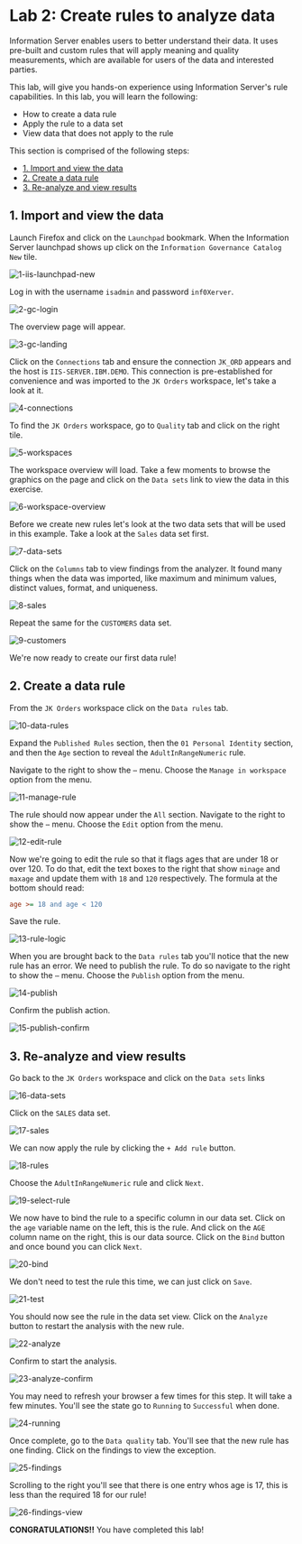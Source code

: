 # Lab 2: Create rules to analyze data

Information Server enables users to better understand their data. It uses pre-built and custom rules that will apply meaning and quality measurements, which are available for users of the data and interested parties.

This lab, will give you hands-on experience using Information Server's rule capabilities. In this lab, you will learn the following:

* How to create a data rule
* Apply the rule to a data set
* View data that does not apply to the rule

This section is comprised of the following steps:

* [1. Import and view the data](#1-import-and-view-the-data)
* [2. Create a data rule](#2-create-a-data-rule)
* [3. Re-analyze and view results](#3-re-analyze-and-view-results)

## 1. Import and view the data

Launch Firefox and click on the `Launchpad` bookmark. When the Information Server launchpad shows up click on the `Information Governance Catalog New` tile.

![1-iis-launchpad-new](images/1-iis-launchpad-new.png)

Log in with the username `isadmin` and password `inf0Xerver`.

![2-gc-login](images/2-gc-login.png)

The overview page will appear.

![3-gc-landing](images/3-gc-landing.png)

Click on the `Connections` tab and ensure the connection `JK_ORD` appears and the host is `IIS-SERVER.IBM.DEMO`. This connection is pre-established for convenience and was imported to the `JK Orders` workspace, let's take a look at it.

![4-connections](images/4-connections.png)

To find the `JK Orders` workspace, go to `Quality` tab and click on the right tile.

![5-workspaces](images/5-workspaces.png)

The workspace overview will load. Take a few moments to browse the graphics on the page and click on the `Data sets` link to view the data in this exercise.

![6-workspace-overview](images/6-workspace-overview.png)

Before we create new rules let's look at the two data sets that will be used in this example. Take a look at the `Sales` data set first.

![7-data-sets](images/7-data-sets.png)

Click on the `Columns` tab to view findings from the analyzer. It found many things when the data was imported, like maximum and minimum values, distinct values, format, and uniqueness.

![8-sales](images/8-sales.png)

Repeat the same for the `CUSTOMERS` data set.

![9-customers](images/9-customers.png)

We're now ready to create our first data rule!

## 2. Create a data rule

From the `JK Orders` workspace click on the `Data rules` tab.

![10-data-rules](images/10-data-rules.png)

Expand the `Published Rules` section, then the `01 Personal Identity` section, and then the `Age` section to reveal the `AdultInRangeNumeric` rule.

Navigate to the right to show the `⋯` menu. Choose the `Manage in workspace` option from the menu.

![11-manage-rule](images/11-manage-rule.png)

The rule should now appear under the `All` section. Navigate to the right to show the `⋯` menu. Choose the `Edit` option from the menu.

![12-edit-rule](images/12-edit-rule.png)

Now we're going to edit the rule so that it flags ages that are under 18 or over 120. To do that, edit the text boxes to the right that show `minage` and `maxage` and update them with `18` and `120` respectively. The formula at the bottom should read:

```ini
age >= 18 and age < 120
```

Save the rule.

![13-rule-logic](images/13-rule-logic.png)

When you are brought back to the `Data rules` tab you'll notice that the new rule has an error. We need to publish the rule. To do so navigate to the right to show the `⋯` menu. Choose the `Publish` option from the menu.

![14-publish](images/14-publish.png)

Confirm the publish action.

![15-publish-confirm](images/15-publish-confirm.png)

## 3. Re-analyze and view results

Go back to the `JK Orders` workspace and click on the `Data sets` links

![16-data-sets](images/16-data-sets.png)

Click on the `SALES` data set.

![17-sales](images/17-sales.png)

We can now apply the rule by clicking the `+ Add rule` button.

![18-rules](images/18-rules.png)

Choose the `AdultInRangeNumeric` rule and click `Next`.

![19-select-rule](images/19-select-rule.png)

We now have to bind the rule to a specific column in our data set. Click on the `age` variable name on the left, this is the rule. And click on the `AGE` column name on the right, this is our data source. Click on the `Bind` button and once bound you can click `Next`.

![20-bind](images/20-bind.png)

We don't need to test the rule this time, we can just click on `Save`.

![21-test](images/21-test.png)

You should now see the rule in the data set view. Click on the `Analyze` button to restart the analysis with the new rule.

![22-analyze](images/22-analyze.png)

Confirm to start the analysis.

![23-analyze-confirm](images/23-analyze-confirm.png)

You may need to refresh your browser a few times for this step. It will take a few minutes. You'll see the state go to `Running` to `Successful` when done.

![24-running](images/24-running.png)

Once complete, go to the `Data quality` tab. You'll see that the new rule has one finding. Click on the findings to view the exception.

![25-findings](images/25-findings.png)

Scrolling to the right you'll see that there is one entry whos age is 17, this is less than the required 18 for our rule!

![26-findings-view](images/26-findings-view.png)

**CONGRATULATIONS!!** You have completed this lab!
